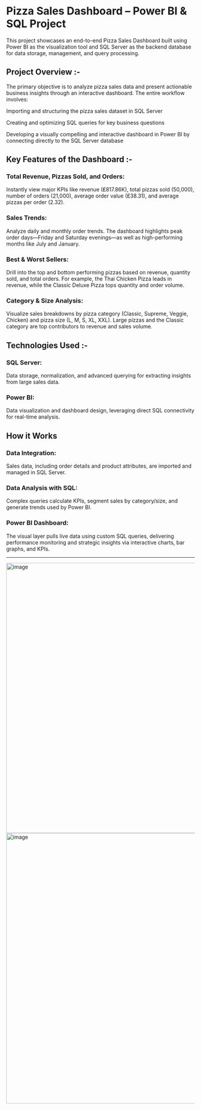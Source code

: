# Pizza Sales Dashboard  – Power BI & SQL Project

This project showcases an end-to-end Pizza Sales Dashboard built using Power BI as the visualization tool and SQL Server as the backend database for data storage, management, and query processing.


## Project Overview :- 

The primary objective is to analyze pizza sales data and present actionable business insights through an interactive dashboard. The entire workflow involves:

Importing and structuring the pizza sales dataset in SQL Server

Creating and optimizing SQL queries for key business questions

Developing a visually compelling and interactive dashboard in Power BI by connecting directly to the SQL Server database



## Key Features of the Dashboard :- 

### Total Revenue, Pizzas Sold, and Orders: 
Instantly view major KPIs like revenue (₤817.86K), total pizzas sold (50,000), number of orders (21,000), average order value (₤38.31), and average pizzas per order (2.32).

### Sales Trends: 
Analyze daily and monthly order trends. The dashboard highlights peak order days—Friday and Saturday evenings—as well as high-performing months like July and January.

### Best & Worst Sellers: 
Drill into the top and bottom performing pizzas based on revenue, quantity sold, and total orders. For example, the Thai Chicken Pizza leads in revenue, while the Classic Deluxe Pizza tops quantity and order volume.

### Category & Size Analysis: 
Visualize sales breakdowns by pizza category (Classic, Supreme, Veggie, Chicken) and pizza size (L, M, S, XL, XXL). Large pizzas and the Classic category are top contributors to revenue and sales volume.


## Technologies Used :- 

### SQL Server: 
Data storage, normalization, and advanced querying for extracting insights from large sales data.

### Power BI: 
Data visualization and dashboard design, leveraging direct SQL connectivity for real-time analysis.


## How it Works


### Data Integration: 
Sales data, including order details and product attributes, are imported and managed in SQL Server.

### Data Analysis with SQL: 
Complex queries calculate KPIs, segment sales by category/size, and generate trends used by Power BI.

### Power BI Dashboard: 
The visual layer pulls live data using custom SQL queries, delivering performance monitoring and strategic insights via interactive charts, bar graphs, and KPIs.
________________________________________________________________________________________________________________

<img width="1281" height="720" alt="image" src="https://github.com/user-attachments/assets/5c58d5fb-ff76-4c80-9ac3-5fa0a2fabc8a" />

<img width="1282" height="721" alt="image" src="https://github.com/user-attachments/assets/643ce368-4a21-4607-b25b-69e05802a127" />
